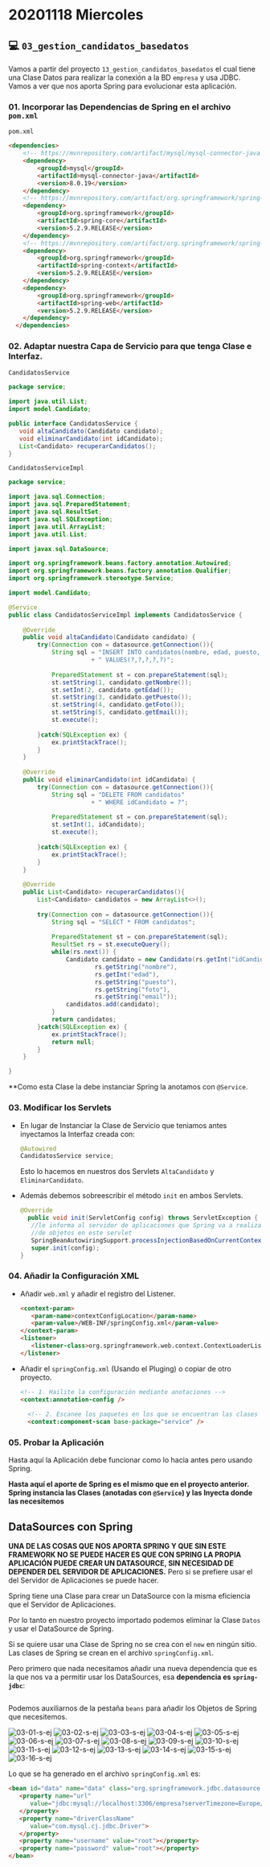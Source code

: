 # 20201118 Miercoles

## :computer: `03_gestion_candidatos_basedatos`

   Vamos a partir del proyecto `13_gestion_candidatos_basedatos` el cual tiene una Clase Datos para realizar la conexión a la BD `empresa` y usa JDBC. Vamos a ver que nos aporta Spring para evolucionar esta aplicación.
   
### 01. Incorporar las Dependencias de Spring en el archivo `pom.xml`

`pom.xml`

```html
<dependencies>
  	<!-- https://mvnrepository.com/artifact/mysql/mysql-connector-java -->
	<dependency>
	    <groupId>mysql</groupId>
	    <artifactId>mysql-connector-java</artifactId>
	    <version>8.0.19</version>
	</dependency>
	<!-- https://mvnrepository.com/artifact/org.springframework/spring-core -->
	<dependency>
	    <groupId>org.springframework</groupId>
	    <artifactId>spring-core</artifactId>
	    <version>5.2.9.RELEASE</version>
	</dependency>
	<!-- https://mvnrepository.com/artifact/org.springframework/spring-context -->
	<dependency>
	    <groupId>org.springframework</groupId>
	    <artifactId>spring-context</artifactId>
	    <version>5.2.9.RELEASE</version>
	</dependency>
	<dependency>
	    <groupId>org.springframework</groupId>
	    <artifactId>spring-web</artifactId>
	    <version>5.2.9.RELEASE</version>
	</dependency>
  </dependencies>
```

### 02. Adaptar nuestra Capa de Servicio para que tenga Clase e Interfaz.

`CandidatosService`

```java
package service;

import java.util.List;
import model.Candidato;

public interface CandidatosService {
   void altaCandidato(Candidato candidato);
   void eliminarCandidato(int idCandidato);
   List<Candidato> recuperarCandidatos();
}
```

`CandidatosServiceImpl`

```java
package service;

import java.sql.Connection;
import java.sql.PreparedStatement;
import java.sql.ResultSet;
import java.sql.SQLException;
import java.util.ArrayList;
import java.util.List;

import javax.sql.DataSource;

import org.springframework.beans.factory.annotation.Autowired;
import org.springframework.beans.factory.annotation.Qualifier;
import org.springframework.stereotype.Service;

import model.Candidato;

@Service
public class CandidatosServiceImpl implements CandidatosService {
	
	@Override
	public void altaCandidato(Candidato candidato) {
		try(Connection con = datasource.getConnection()){
			String sql = "INSERT INTO candidatos(nombre, edad, puesto, foto, email)"
					   + " VALUES(?,?,?,?,?)";
			
			PreparedStatement st = con.prepareStatement(sql);
			st.setString(1, candidato.getNombre());
			st.setInt(2, candidato.getEdad());
			st.setString(3, candidato.getPuesto());
			st.setString(4, candidato.getFoto());
			st.setString(5, candidato.getEmail());
			st.execute();
					  
		}catch(SQLException ex) {
			ex.printStackTrace();
		}
	}
	
	@Override
	public void eliminarCandidato(int idCandidato) {
		try(Connection con = datasource.getConnection()){
			String sql = "DELETE FROM candidatos"
					   + " WHERE idCandidato = ?";
			
			PreparedStatement st = con.prepareStatement(sql);
			st.setInt(1, idCandidato);
			st.execute();
					  
		}catch(SQLException ex) {
			ex.printStackTrace();
		}
	}
	
	@Override
	public List<Candidato> recuperarCandidatos(){
		List<Candidato> candidatos = new ArrayList<>();
		
		try(Connection con = datasource.getConnection()){
			String sql = "SELECT * FROM candidatos";
			
			PreparedStatement st = con.prepareStatement(sql);
			ResultSet rs = st.executeQuery();
			while(rs.next()) {
				Candidato candidato = new Candidato(rs.getInt("idCandidato"),
						rs.getString("nombre"),
						rs.getInt("edad"),
						rs.getString("puesto"),
						rs.getString("foto"),
						rs.getString("email"));
				candidatos.add(candidato);
			}
			return candidatos;	  
		}catch(SQLException ex) {
			ex.printStackTrace();
			return null;
		}
	}

}
```

**Como esta Clase la debe instanciar Spring la anotamos con `@Service`.

### 03. Modificar los Servlets

* En lugar de Instanciar la Clase de Servicio que teniamos antes inyectamos la Interfaz creada con: 

   ```java
   @Autowired
   CandidatosService service;
   ```

   Esto lo hacemos en nuestros dos Servlets `AltaCandidato` y `EliminarCandidato`.

* Además debemos sobreescribir el método `init` en ambos Servlets.

   ```java
   @Override
	 public void init(ServletConfig config) throws ServletException {
      //le informa al servidor de aplicaciones que Spring va a realizar inyección
      //de objetos en este servlet
      SpringBeanAutowiringSupport.processInjectionBasedOnCurrentContext(this);
      super.init(config);
   }
   ```

### 04. Añadir la Configuración XML

* Añadir `web.xml` y añadir el registro del Listener.

   ```html
   <context-param>
      <param-name>contextConfigLocation</param-name>
      <param-value>/WEB-INF/springConfig.xml</param-value>
   </context-param>
   <listener>
      <listener-class>org.springframework.web.context.ContextLoaderListener</listener-class>
   </listener>
   ```

* Añadir el `springConfig.xml` (Usando el Pluging) o copiar de otro proyecto.

   ```html
   <!-- 1. Hailite la configuración mediante anotaciones -->
   <context:annotation-config />
	
	 <!-- 2. Escanee los paquetes en los que se encuentran las clases que debe instanciar -->
	 <context:component-scan base-package="service" />
   ```

### 05. Probar la Aplicación

Hasta aquí la Aplicación debe funcionar como lo hacia antes pero usando Spring.

**Hasta aquí el aporte de Spring es el mismo que en el proyecto anterior.**
**Spring instancia las Clases (anotadas con `@Service`) y las Inyecta donde las necesitemos**

## DataSources con Spring

**UNA DE LAS COSAS QUE NOS APORTA SPRING Y QUE SIN ESTE FRAMEWORK NO SE PUEDE HACER ES QUE CON SPRING LA PROPIA APLICACIÓN PUEDE CREAR UN DATASOURCE, SIN NECESIDAD DE DEPENDER DEL SERVIDOR DE APLICACIONES.** Pero si se prefiere usar el del Servidor de Aplicaciones se puede hacer.

Spring tiene una Clase para crear un DataSource con la misma eficiencia que el Servidor de Aplicaciones. 

Por lo tanto en nuestro proyecto importado podemos eliminar la Clase `Datos` y usar el DataSource de Spring.

Si se quiere usar una Clase de Spring no se crea con el `new` en ningún sitio. Las clases de Spring se crean en el archivo `springConfig.xml`. 

Pero primero que nada necesitamos añadir una nueva dependencia que es la que nos va a permitir usar los DataSources, esa **dependencia es `spring-jdbc`**:

```html
```

Podemos auxiliarnos de la pestaña `beans` para añadir los Objetos de Spring que necesitemos.

![03-01-s-ej](images/03-01-s-ej.png)
![03-02-s-ej](images/03-02-s-ej.png)
![03-03-s-ej](images/03-03-s-ej.png)
![03-04-s-ej](images/03-04-s-ej.png)
![03-05-s-ej](images/03-05-s-ej.png)
![03-06-s-ej](images/03-06-s-ej.png)
![03-07-s-ej](images/03-07-s-ej.png)
![03-08-s-ej](images/03-08-s-ej.png)
![03-09-s-ej](images/03-09-s-ej.png)
![03-10-s-ej](images/03-10-s-ej.png)
![03-11-s-ej](images/03-11-s-ej.png)
![03-12-s-ej](images/03-12-s-ej.png)
![03-13-s-ej](images/03-13-s-ej.png)
![03-14-s-ej](images/03-14-s-ej.png)
![03-15-s-ej](images/03-15-s-ej.png)
![03-16-s-ej](images/03-16-s-ej.png)

Lo que se ha generado en el archivo `springConfig.xml` es:

```html
<bean id="data" name="data" class="org.springframework.jdbc.datasource.DriverManagerDataSource">
   <property name="url" 
      value="jdbc:mysql://localhost:3306/empresa?serverTimezone=Europe/Madrid">
   </property>
   <property name="driverClassName"
      value="com.mysql.cj.jdbc.Driver">
   </property>
   <property name="username" value="root"></property>
   <property name="password" value="root"></property>
</bean>
```


